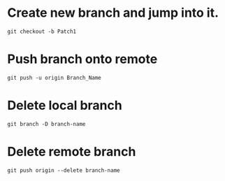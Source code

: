 # Create new branch and jump into it.
`git checkout -b Patch1`
# Push branch onto remote
`git push -u origin Branch_Name`
# Delete local branch
`git branch -D branch-name`
# Delete remote branch
`git push origin --delete branch-name`
